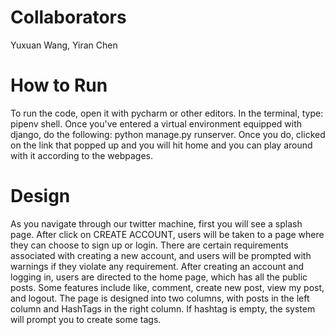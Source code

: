 # Collaborators
Yuxuan Wang, Yiran Chen
# How to Run
To run the code, open it with pycharm or other editors. 
In the terminal, type: pipenv shell. 
Once you've entered a virtual environment equipped with django, do the following: python manage.py runserver. 
Once you do, clicked on the link that popped up and you will hit home and you can play around with it according to the webpages.
# Design
As you navigate through our twitter machine, first you will see a splash page. After click on CREATE ACCOUNT, users will be taken to a page where they can choose to sign up or login. There are certain requirements associated with creating a new account, and users will be prompted with warnings if they violate any requirement. After creating an account and logging in, users are directed to the home page, which has all the public posts. Some features include like, comment, create new post, view my post, and logout. 
The page is designed into two columns, with posts in the left column and HashTags in the right column. If hashtag is empty, the system will prompt you to create some tags. 


